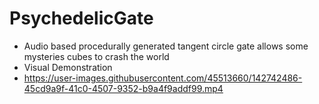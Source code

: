 # PsychedelicGate <br/>
 - Audio based procedurally generated tangent circle gate  allows some mysteries cubes to  crash the world <br/>
 - Visual Demonstration <br/>
 - https://user-images.githubusercontent.com/45513660/142742486-45cd9a9f-41c0-4507-9352-b9a4f9addf99.mp4
